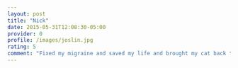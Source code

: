 ```yaml
---
layout: post
title: "Nick"
date: 2015-05-31T12:08:30-05:00
provider: 0
profile: /images/joslin.jpg
rating: 5
comment: "Fixed my migraine and saved my life and brought my cat back to life!"
---
```

